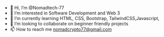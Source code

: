 - 👋 Hi, I’m @Nomadtech-77
- 👀 I’m interested in Software Development and Web 3
- 🌱 I’m currently learning HTML, CSS, Bootstrap, TailwindCSS,Javascript, 
- 💞️ I’m looking to collaborate on beginner friendly projects
- 📫 How to reach me nomadcrypto77@gmail.com

<!---
Nomadtech-77/Nomadtech-77 is a ✨ special ✨ repository because its `README.md` (this file) appears on your GitHub profile.
You can click the Preview link to take a look at your changes.
--->
